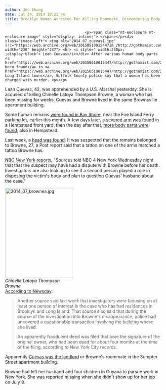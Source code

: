 ```yaml
---
author: Jen Chung
date: Jul 24, 2014 10:21 am
title: Brooklyn Woman Arrested For Killing Roommate, Dismembering Body
---
```


	
										<p><span class="mt-enclosure mt-enclosure-image" style="display: inline;"> </span></p><div class="image-left"> <img alt="2014_07_cuevas1.jpg" src="https://web.archive.org/web/20150510015447im_/http://gothamist.com/attachments/jen/2014_07_cuevas1.jpg" width="230" height="287"> <br> <i style=" width:230px; ;display:block"> Leah Cuevas</i></div> After various human body parts <a href="https://web.archive.org/web/20150510015447/http://gothamist.com/2014/07/10/severed_arm_found_in_long_island_ya.php">have been found</a> in <a href="https://web.archive.org/web/20150510015447/http://gothamist.com/2014/07/18/severed_human_head_found_in_long_is.php">different Long Island towns</a>, Suffolk County police say that a woman has been charged with murder. <p></p>

<p>Leah Cuevas, 42, was apprehended by a U.S. Marshal yesterday. She is accused of killing Chinelle Latoya Thompson Browne, a woman who has been missing for weeks. Cuevas and Browne lived in the same Brownsville apartment building.</p>

<p>Some human remains <a href="https://web.archive.org/web/20150510015447/http://www.newsday.com/long-island/suffolk/in-bay-shore-partially-dismembered-female-body-found-in-empty-lot-police-say-1.8723642">were found in Bay Shore</a>, near the Fire Island Ferry parking lot, earlier this month. A few days later, a <a href="https://web.archive.org/web/20150510015447/http://gothamist.com/2014/07/10/severed_arm_found_in_long_island_ya.php">severed arm was found</a> in a Hempstead front yard, then the day after that, <a href="https://web.archive.org/web/20150510015447/http://gothamist.com/2014/07/11/more_body_parts_found_in_another_lo.php">more body parts were found</a>, also in Hempstead. </p>

<p>Last week, a <a href="https://web.archive.org/web/20150510015447/http://gothamist.com/2014/07/18/severed_human_head_found_in_long_is.php">head was found</a>. It was suspected that the remains belonged to Browne, 27; a Post report said that a tattoo on one of the arms matched a tattoo Browne has.</p>

<p><a href="https://web.archive.org/web/20150510015447/http://www.nbcnewyork.com/news/local/Woman-Questioned-Police-Human-Head-Body-Parts-Long-Island-268346402.html">NBC New York reports</a>, &quot;Sources told NBC 4 New York Wednesday night that that the suspect may have had a dispute with Browne before her death. Investigators are also looking to see if a second person played a role in disposing the victim&apos;s body and plan to question Cuevas&apos; husband about the case.&quot;</p>

<p><span class="mt-enclosure mt-enclosure-image" style="display: inline;"> </span></p><div class="image-right"> <img alt="2014_07_brownea.jpg" src="https://web.archive.org/web/20150510015447im_/http://gothamist.com/attachments/jen/2014_07_brownea.jpg" width="220" height="291"> <br> <i style=" width:220px; ;display:block"> Chinelle Latoya Thompson Browne</i></div> <a href="https://web.archive.org/web/20150510015447/http://www.newsday.com/long-island/crime/cops-leah-cuevas-charged-with-murder-victim-id-d-as-chinelle-latoya-in-long-island-body-parts-case-1.8879148">According to Newsday</a>:<blockquote>Another source said last week that investigators were focusing on at least one person of interest in the case who has had residences in Brooklyn and Long Island. That source also said that during the course of the investigation into Browne&apos;s disappearance, police had uncovered a questionable transaction involving the building where she lived. <p></p>

<p>An apparently fraudulent deed was filed that bore the signature of the original owner, who had been dead for about four months at the time of the filing, according to New York City records.</p></blockquote>Apparently <a href="https://web.archive.org/web/20150510015447/http://7online.com/news/arrest-made-in-bay-shore-body-dismemberment-case;-remains-identified/169027/">Cuevas was the landlord</a> or Browne&apos;s roommate in the Sumpter Street apartment building.<p></p>

<p>Browne had left her husband and four children in Guyana to pursue work in New York. She was reported missing when she didn&apos;t show up for her job on July 8.</p>					
										
									
				